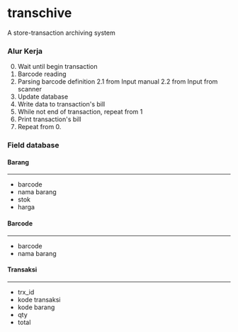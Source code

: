 # transchive
A store-transaction archiving system

### Alur Kerja

0. Wait until begin transaction
1. Barcode reading
2. Parsing barcode definition
   2.1 from Input manual
   2.2 from Input from scanner
3. ​Update database
4. Write data to transaction's bill
5. While not end of transaction, repeat from 1
6. Print transaction's bill
7. Repeat from 0.

### Field database

#### Barang
---------
* barcode
* nama barang
* stok
* harga

#### Barcode
---------
* barcode
* nama barang

#### Transaksi
---------
* trx_id
* kode transaksi
* kode barang
* qty
* total
